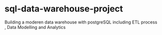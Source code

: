 # sql-data-warehouse-project
Building a moderen data warehouse with postgreSQL including ETL process , Data Modelling and Analytics
